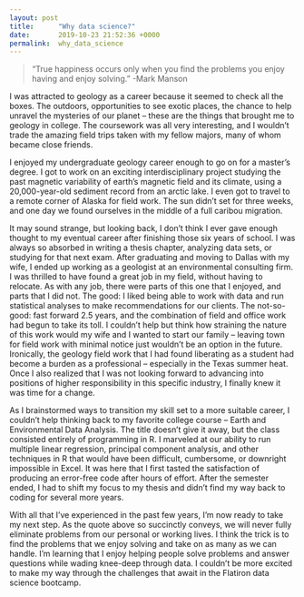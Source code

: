 ```yaml
---
layout: post
title:      "Why data science?"
date:       2019-10-23 21:52:36 +0000
permalink:  why_data_science
---
```


> “True happiness occurs only when you find the problems you enjoy having and enjoy solving.” -Mark Manson

I was attracted to geology as a career because it seemed to check all the boxes. The outdoors, opportunities to see exotic places, the chance to help unravel the mysteries of our planet – these are the things that brought me to geology in college. The coursework was all very interesting, and I wouldn’t trade the amazing field trips taken with my fellow majors, many of whom became close friends. 

I enjoyed my undergraduate geology career enough to go on for a master’s degree. I got to work on an exciting interdisciplinary project studying the past magnetic variability of earth’s magnetic field and its climate, using a 20,000-year-old sediment record from an arctic lake. I even got to travel to a remote corner of Alaska for field work. The sun didn’t set for three weeks, and one day we found ourselves in the middle of a full caribou migration.

It may sound strange, but looking back, I don’t think I ever gave enough thought to my eventual career after finishing those six years of school. I was always so absorbed in writing a thesis chapter, analyzing data sets, or studying for that next exam. After graduating and moving to Dallas with my wife, I ended up working as a geologist at an environmental consulting firm. I was thrilled to have found a great job in my field, without having to relocate. As with any job, there were parts of this one that I enjoyed, and parts that I did not. The good: I liked being able to work with data and run statistical analyses to make recommendations for our clients. The not-so-good: fast forward 2.5 years, and the combination of field and office work had begun to take its toll. I couldn’t help but think how straining the nature of this work would my wife and I wanted to start our family – leaving town for field work with minimal notice just wouldn’t be an option in the future. Ironically, the geology field work that I had found liberating as a student had become a burden as a professional – especially in the Texas summer heat. Once I also realized that I was not looking forward to advancing into positions of higher responsibility in this specific industry, I finally knew it was time for a change.

As I brainstormed ways to transition my skill set to a more suitable career, I couldn’t help thinking back to my favorite college course – Earth and Environmental Data Analysis. The title doesn’t give it away, but the class consisted entirely of programming in R. I marveled at our ability to run multiple linear regression, principal component analysis, and other techniques in R that would have been difficult, cumbersome, or downright impossible in Excel. It was here that I first tasted the satisfaction of producing an error-free code after hours of effort. After the semester ended, I had to shift my focus to my thesis and didn’t find my way back to coding for several more years.

With all that I’ve experienced in the past few years, I’m now ready to take my next step. As the quote above so succinctly conveys, we will never fully eliminate problems from our personal or working lives. I think the trick is to find the problems that we enjoy solving and take on as many as we can handle. I’m learning that I enjoy helping people solve problems and answer questions while wading knee-deep through data. I couldn’t be more excited to make my way through the challenges that await in the Flatiron data science bootcamp.

